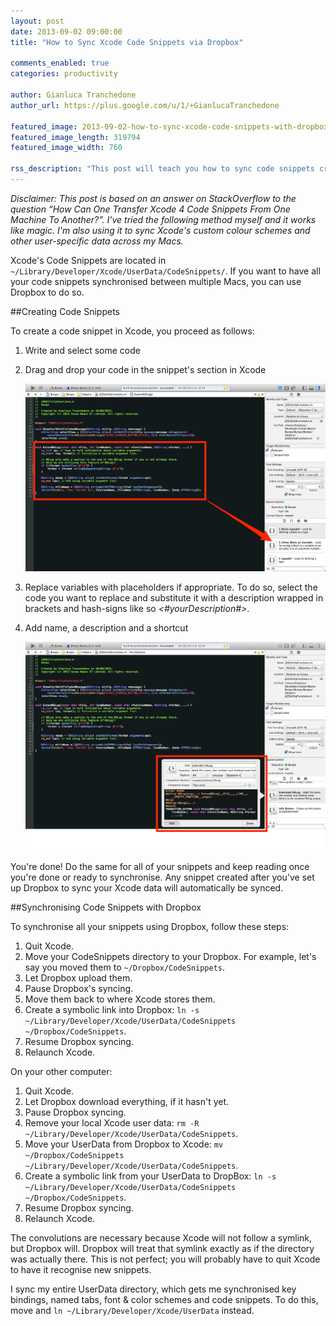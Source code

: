 ```yaml
---
layout: post
date: 2013-09-02 09:00:00
title: "How to Sync Xcode Code Snippets via Dropbox"

comments_enabled: true
categories: productivity

author: Gianluca Tranchedone
author_url: https://plus.google.com/u/1/+GianlucaTranchedone

featured_image: 2013-09-02-how-to-sync-xcode-code-snippets-with-dropbox/dropbox_sync_xcode.png
featured_image_length: 319794
featured_image_width: 760

rss_description: "This post will teach you how to sync code snippets created with Xcode across all your Macs using Dropbox. The same process can be used to sync other data too."
---
```


*Disclaimer: This post is based on an answer on StackOverflow to the question “How Can One Transfer Xcode 4 Code Snippets From One Machine To Another?”. I've tried the following method myself and it works like magic. I'm also using it to sync Xcode's custom colour schemes and other user-specific data across my Macs.*

Xcode's Code Snippets are located in `~/Library/Developer/Xcode/UserData/CodeSnippets/`. If you want to have all your code snippets synchronised between multiple Macs, you can use Dropbox to do so.

<!-- more -->

##Creating Code Snippets

To create a code snippet in Xcode, you proceed as follows:

1. Write and select some code
2. Drag and drop your code in the snippet's section in Xcode

	![create custom code snippet in Xcode](/images/posts/2013-09-02-how-to-sync-xcode-code-snippets-with-dropbox/create_custom_code_snippet_xcode.png)

3. Replace variables with placeholders if appropriate. To do so, select the code you want to replace and substitute it with a description wrapped in brackets and hash-signs like so *<#yourDescription#>*.
4. Add name, a description and a shortcut

	![edit custom code snippet in Xcode](/images/posts/2013-09-02-how-to-sync-xcode-code-snippets-with-dropbox/edit_code_snippet_xcode.png)

You're done! Do the same for all of your snippets and keep reading once you're done or ready to synchronise. Any snippet created after you've set up Dropbox to sync your Xcode data will automatically be synced.

##Synchronising Code Snippets with Dropbox

To synchronise all your snippets using Dropbox, follow these steps:

1. Quit Xcode.
2. Move your CodeSnippets directory to your Dropbox. For example, let's say you moved them to `~/Dropbox/CodeSnippets`.
3. Let Dropbox upload them.
4. Pause Dropbox's syncing.
5. Move them back to where Xcode stores them.
6. Create a symbolic link into Dropbox: `ln -s ~/Library/Developer/Xcode/UserData/CodeSnippets ~/Dropbox/CodeSnippets`.
7. Resume Dropbox syncing.
8. Relaunch Xcode.

On your other computer:

1. Quit Xcode.
2. Let Dropbox download everything, if it hasn't yet.
3. Pause Dropbox syncing.
4. Remove your local Xcode user data: `rm -R ~/Library/Developer/Xcode/UserData/CodeSnippets`.
5. Move your UserData from Dropbox to Xcode: `mv ~/Dropbox/CodeSnippets ~/Library/Developer/Xcode/UserData/CodeSnippets`.
6. Create a symbolic link from your UserData to DropBox: `ln -s ~/Library/Developer/Xcode/UserData/CodeSnippets ~/Dropbox/CodeSnippets`.
7. Resume Dropbox syncing.
8. Relaunch Xcode.

The convolutions are necessary because Xcode will not follow a symlink, but Dropbox will. Dropbox will treat that symlink exactly as if the directory was actually there. This is not perfect; you will probably have to quit Xcode to have it recognise new snippets.

I sync my entire UserData directory, which gets me synchronised key bindings, named tabs, font & color schemes and code snippets. To do this, move and `ln ~/Library/Developer/Xcode/UserData` instead.